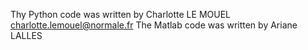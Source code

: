 Thy Python code was written by Charlotte LE MOUEL <charlotte.lemouel@normale.fr>
The Matlab code was written by Ariane LALLES
